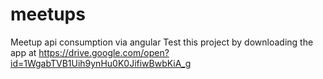 # meetups
Meetup api consumption via angular
Test this project by downloading the app at https://drive.google.com/open?id=1WgabTVB1Uih9ynHu0K0JifiwBwbKiA_g
